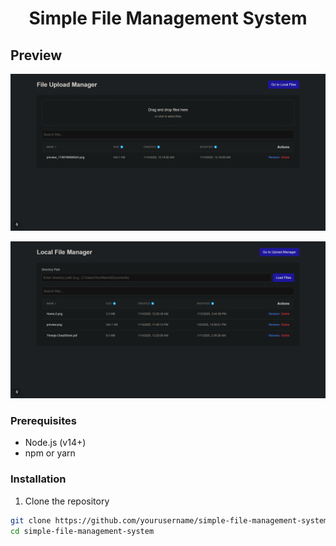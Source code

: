 # <p align="center">Simple File Management System</p>


## Preview
![Preview 1](preview_1.png)


![Preview 2](preview_2.png)

### Prerequisites
- Node.js (v14+)
- npm or yarn

### Installation

1. Clone the repository
```bash
git clone https://github.com/yourusername/simple-file-management-system.git
cd simple-file-management-system